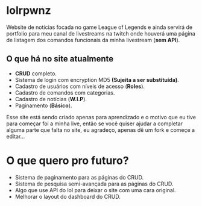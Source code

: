 # lolrpwnz
Website de noticias focada no game League of Legends e ainda servirá de portfolio para meu canal de livestreams na twitch
onde houverá uma página de listagem dos comandos funcionais da minha livestream (**sem API**).

## O que há no site atualmente
*  **CRUD** completo.
* Sistema de login com encryption MD5 **(Sujeita a ser substituída)**.
* Cadastro de usuários com níveis de acesso (**Roles**).
* Cadastro de comandos com categorias.
* Cadastro de notícias (**W.I.P**).
* Paginamento (**Básico**).

Esse site está sendo criado apenas para aprendizado e o motivo que eu tive para começar foi a minha live, então se você quiser
ajudar a completar alguma parte que falta no site, eu agradeço, apenas dê um fork e começe a editar...

# O que quero pro futuro?
* Sistema de paginamento para as páginas do CRUD.
* Sistema de pesquisa semi-avançada para as páginas do CRUD.
* Algo que use API do lol para deixar o site com uma cara original.
* Melhorar o layout do dashboard do CRUD.
